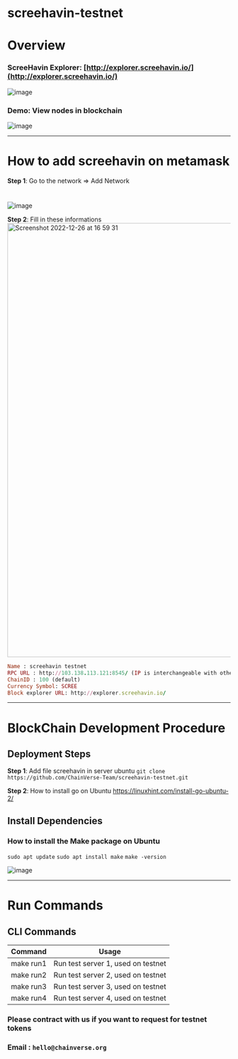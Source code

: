 # screehavin-testnet

# Overview

### ScreeHavin Explorer:  [http://explorer.screehavin.io/](http://explorer.screehavin.io/)

![image](https://user-images.githubusercontent.com/55268800/208595093-77cfbbf7-7c8a-4adb-b21a-2d2508eaedf4.png)

### Demo: View nodes in blockchain

![image](https://user-images.githubusercontent.com/55268800/208595265-b7c106d2-7ffa-40a1-adf9-1ebade64152e.png)

***

# How to add screehavin on metamask

**Step 1**: Go to the network => Add Network
# # 
![image](https://user-images.githubusercontent.com/55268800/208595850-28c77b45-2fa3-4aed-af22-3cbfcc001017.png)

**Step 2**: Fill in these informations
<img width="979" alt="Screenshot 2022-12-26 at 16 59 31" src="https://user-images.githubusercontent.com/55268800/209535494-88e788e4-c593-4de6-9d59-90bfeeae2bea.png">

```ruby
Name : screehavin testnet
RPC URL : http://103.138.113.121:8545/ (IP is interchangeable with other server’s IP, default server’s RPC port is 8545)
ChainID : 100 (default)
Currency Symbol: SCREE
Block explorer URL: http://explorer.screehavin.io/
```

***

# BlockChain Development Procedure

## Deployment Steps

**Step 1**: Add file screehavin in server ubuntu
`git clone https://github.com/ChainVerse-Team/screehavin-testnet.git`

**Step 2**: How to install go on Ubuntu 
https://linuxhint.com/install-go-ubuntu-2/


## Install Dependencies
### How to install the Make package on Ubuntu
`sudo apt update`
`sudo apt install make`
`make -version`

![image](https://user-images.githubusercontent.com/55268800/208600604-0d3c60ee-3ac9-412c-9cc8-9e212704aea3.png)

***

# Run Commands
## CLI Commands
| Command | Usage |
| --- | --- | 
| make run1  | Run test server 1, used on testnet |
| make run2  | Run test server 2, used on testnet |
| make run3  | Run test server 3, used on testnet |
| make run4  | Run test server 4, used on testnet |


### Please contract with us if you want to request for testnet tokens
### Email : `hello@chainverse.org`





